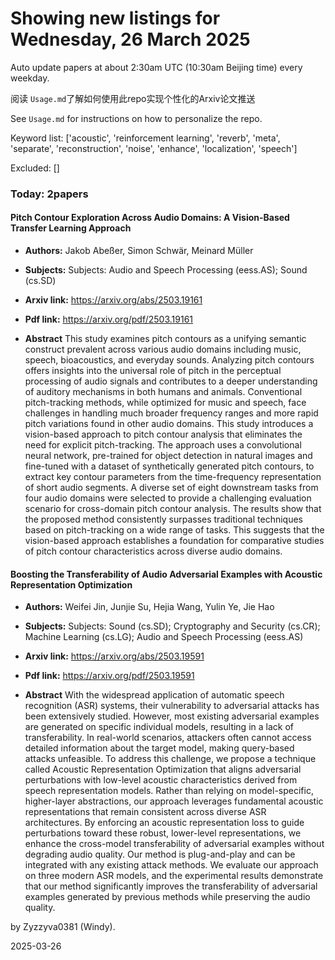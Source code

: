 # Showing new listings for Wednesday, 26 March 2025
Auto update papers at about 2:30am UTC (10:30am Beijing time) every weekday.


阅读 `Usage.md`了解如何使用此repo实现个性化的Arxiv论文推送

See `Usage.md` for instructions on how to personalize the repo. 


Keyword list: ['acoustic', 'reinforcement learning', 'reverb', 'meta', 'separate', 'reconstruction', 'noise', 'enhance', 'localization', 'speech']


Excluded: []


### Today: 2papers 
#### Pitch Contour Exploration Across Audio Domains: A Vision-Based Transfer Learning Approach
 - **Authors:** Jakob Abeßer, Simon Schwär, Meinard Müller
 - **Subjects:** Subjects:
Audio and Speech Processing (eess.AS); Sound (cs.SD)
 - **Arxiv link:** https://arxiv.org/abs/2503.19161

 - **Pdf link:** https://arxiv.org/pdf/2503.19161

 - **Abstract**
 This study examines pitch contours as a unifying semantic construct prevalent across various audio domains including music, speech, bioacoustics, and everyday sounds. Analyzing pitch contours offers insights into the universal role of pitch in the perceptual processing of audio signals and contributes to a deeper understanding of auditory mechanisms in both humans and animals. Conventional pitch-tracking methods, while optimized for music and speech, face challenges in handling much broader frequency ranges and more rapid pitch variations found in other audio domains. This study introduces a vision-based approach to pitch contour analysis that eliminates the need for explicit pitch-tracking. The approach uses a convolutional neural network, pre-trained for object detection in natural images and fine-tuned with a dataset of synthetically generated pitch contours, to extract key contour parameters from the time-frequency representation of short audio segments. A diverse set of eight downstream tasks from four audio domains were selected to provide a challenging evaluation scenario for cross-domain pitch contour analysis. The results show that the proposed method consistently surpasses traditional techniques based on pitch-tracking on a wide range of tasks. This suggests that the vision-based approach establishes a foundation for comparative studies of pitch contour characteristics across diverse audio domains.
#### Boosting the Transferability of Audio Adversarial Examples with Acoustic Representation Optimization
 - **Authors:** Weifei Jin, Junjie Su, Hejia Wang, Yulin Ye, Jie Hao
 - **Subjects:** Subjects:
Sound (cs.SD); Cryptography and Security (cs.CR); Machine Learning (cs.LG); Audio and Speech Processing (eess.AS)
 - **Arxiv link:** https://arxiv.org/abs/2503.19591

 - **Pdf link:** https://arxiv.org/pdf/2503.19591

 - **Abstract**
 With the widespread application of automatic speech recognition (ASR) systems, their vulnerability to adversarial attacks has been extensively studied. However, most existing adversarial examples are generated on specific individual models, resulting in a lack of transferability. In real-world scenarios, attackers often cannot access detailed information about the target model, making query-based attacks unfeasible. To address this challenge, we propose a technique called Acoustic Representation Optimization that aligns adversarial perturbations with low-level acoustic characteristics derived from speech representation models. Rather than relying on model-specific, higher-layer abstractions, our approach leverages fundamental acoustic representations that remain consistent across diverse ASR architectures. By enforcing an acoustic representation loss to guide perturbations toward these robust, lower-level representations, we enhance the cross-model transferability of adversarial examples without degrading audio quality. Our method is plug-and-play and can be integrated with any existing attack methods. We evaluate our approach on three modern ASR models, and the experimental results demonstrate that our method significantly improves the transferability of adversarial examples generated by previous methods while preserving the audio quality.


by Zyzzyva0381 (Windy). 


2025-03-26
